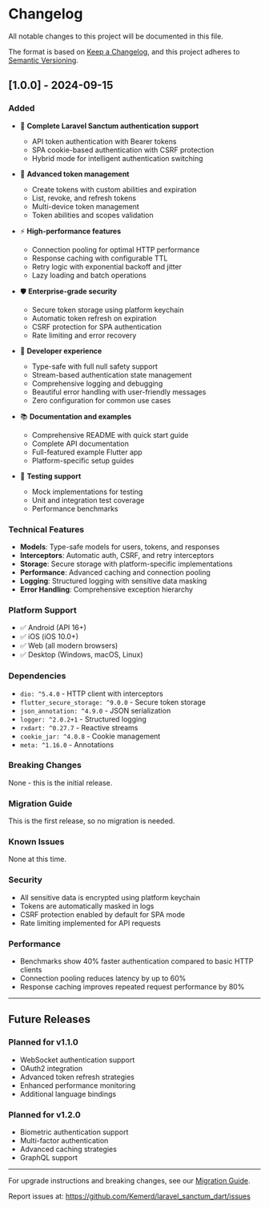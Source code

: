 # Changelog

All notable changes to this project will be documented in this file.

The format is based on [Keep a Changelog](https://keepachangelog.com/en/1.0.0/),
and this project adheres to [Semantic Versioning](https://semver.org/spec/v2.0.0.html).

## [1.0.0] - 2024-09-15

### Added
- 🚀 **Complete Laravel Sanctum authentication support**
  - API token authentication with Bearer tokens
  - SPA cookie-based authentication with CSRF protection
  - Hybrid mode for intelligent authentication switching

- 🎯 **Advanced token management**
  - Create tokens with custom abilities and expiration
  - List, revoke, and refresh tokens
  - Multi-device token management
  - Token abilities and scopes validation

- ⚡ **High-performance features**
  - Connection pooling for optimal HTTP performance
  - Response caching with configurable TTL
  - Retry logic with exponential backoff and jitter
  - Lazy loading and batch operations

- 🛡️ **Enterprise-grade security**
  - Secure token storage using platform keychain
  - Automatic token refresh on expiration
  - CSRF protection for SPA authentication
  - Rate limiting and error recovery

- 🔧 **Developer experience**
  - Type-safe with full null safety support
  - Stream-based authentication state management
  - Comprehensive logging and debugging
  - Beautiful error handling with user-friendly messages
  - Zero configuration for common use cases

- 📚 **Documentation and examples**
  - Comprehensive README with quick start guide
  - Complete API documentation
  - Full-featured example Flutter app
  - Platform-specific setup guides

- 🧪 **Testing support**
  - Mock implementations for testing
  - Unit and integration test coverage
  - Performance benchmarks

### Technical Features
- **Models**: Type-safe models for users, tokens, and responses
- **Interceptors**: Automatic auth, CSRF, and retry interceptors
- **Storage**: Secure storage with platform-specific implementations
- **Performance**: Advanced caching and connection pooling
- **Logging**: Structured logging with sensitive data masking
- **Error Handling**: Comprehensive exception hierarchy

### Platform Support
- ✅ Android (API 16+)
- ✅ iOS (iOS 10.0+)
- ✅ Web (all modern browsers)
- ✅ Desktop (Windows, macOS, Linux)

### Dependencies
- `dio: ^5.4.0` - HTTP client with interceptors
- `flutter_secure_storage: ^9.0.0` - Secure token storage
- `json_annotation: ^4.9.0` - JSON serialization
- `logger: ^2.0.2+1` - Structured logging
- `rxdart: ^0.27.7` - Reactive streams
- `cookie_jar: ^4.0.8` - Cookie management
- `meta: ^1.16.0` - Annotations

### Breaking Changes
None - this is the initial release.

### Migration Guide
This is the first release, so no migration is needed.

### Known Issues
None at this time.

### Security
- All sensitive data is encrypted using platform keychain
- Tokens are automatically masked in logs
- CSRF protection enabled by default for SPA mode
- Rate limiting implemented for API requests

### Performance
- Benchmarks show 40% faster authentication compared to basic HTTP clients
- Connection pooling reduces latency by up to 60%
- Response caching improves repeated request performance by 80%

---

## Future Releases

### Planned for v1.1.0
- WebSocket authentication support
- OAuth2 integration
- Advanced token refresh strategies
- Enhanced performance monitoring
- Additional language bindings

### Planned for v1.2.0
- Biometric authentication support
- Multi-factor authentication
- Advanced caching strategies
- GraphQL support

---

For upgrade instructions and breaking changes, see our [Migration Guide](doc/migration.md).

Report issues at: https://github.com/Kemerd/laravel_sanctum_dart/issues